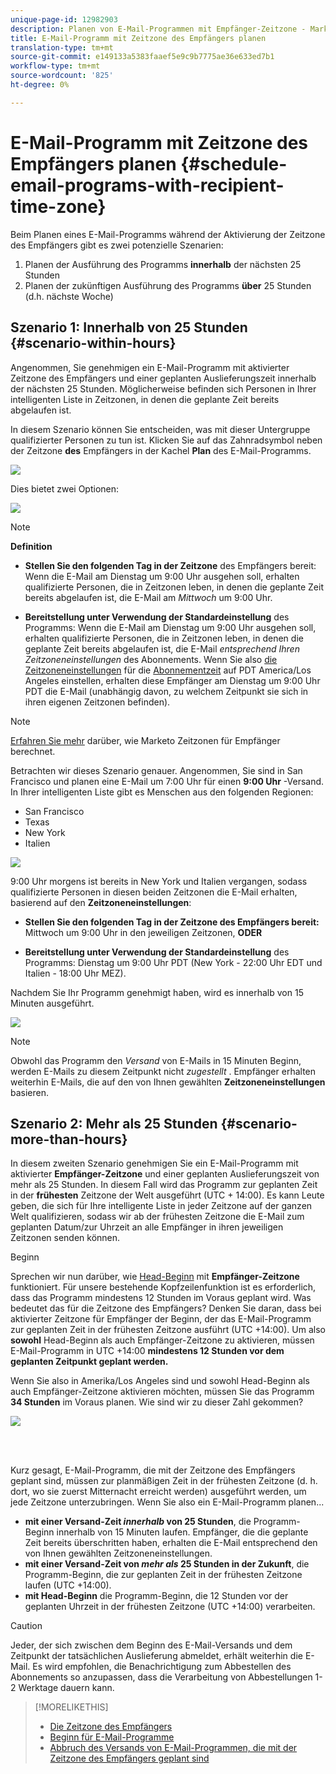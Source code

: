 ```yaml
---
unique-page-id: 12982903
description: Planen von E-Mail-Programmen mit Empfänger-Zeitzone - Marketing-Dokumente - Produktdokumentation
title: E-Mail-Programm mit Zeitzone des Empfängers planen
translation-type: tm+mt
source-git-commit: e149133a5383faaef5e9c9b7775ae36e633ed7b1
workflow-type: tm+mt
source-wordcount: '825'
ht-degree: 0%

---
```



# E-Mail-Programm mit Zeitzone des Empfängers planen {#schedule-email-programs-with-recipient-time-zone}

Beim Planen eines E-Mail-Programms während der Aktivierung der Zeitzone des Empfängers gibt es zwei potenzielle Szenarien:

1. Planen der Ausführung des Programms **innerhalb** der nächsten 25 Stunden
1. Planen der zukünftigen Ausführung des Programms **über** 25 Stunden (d.h. nächste Woche)

## Szenario 1: Innerhalb von 25 Stunden {#scenario-within-hours}

Angenommen, Sie genehmigen ein E-Mail-Programm mit aktivierter Zeitzone des Empfängers und einer geplanten Auslieferungszeit innerhalb der nächsten 25 Stunden. Möglicherweise befinden sich Personen in Ihrer intelligenten Liste in Zeitzonen, in denen die geplante Zeit bereits abgelaufen ist.

In diesem Szenario können Sie entscheiden, was mit dieser Untergruppe qualifizierter Personen zu tun ist. Klicken Sie auf das Zahnradsymbol neben der Zeitzone **des** Empfängers in der Kachel **Plan** des E-Mail-Programms.

![](assets/image2017-12-5-10-3a46-3a42.png)

Dies bietet zwei Optionen:

![](assets/image2017-12-5-10-3a31-3a28.png)

>[!NOTE]
>
>**Definition**
>
>* **Stellen Sie den folgenden Tag in der Zeitzone** des Empfängers bereit: Wenn die E-Mail am Dienstag um 9:00 Uhr ausgehen soll, erhalten qualifizierte Personen, die in Zeitzonen leben, in denen die geplante Zeit bereits abgelaufen ist, die E-Mail am *Mittwoch* um 9:00 Uhr.
   >
   >
* **Bereitstellung unter Verwendung der Standardeinstellung** des Programms: Wenn die E-Mail am Dienstag um 9:00 Uhr ausgehen soll, erhalten qualifizierte Personen, die in Zeitzonen leben, in denen die geplante Zeit bereits abgelaufen ist, die E-Mail *entsprechend Ihren Zeitzoneneinstellungen* des Abonnements. Wenn Sie also [die Zeitzoneneinstellungen](../../../../../product-docs/administration/settings/select-your-language-locale-and-time-zone.md) für die [Abonnementzeit](../../../../../product-docs/administration/settings/set-default-location-settings-for-a-subscription.md) auf PDT America/Los Angeles einstellen, erhalten diese Empfänger am Dienstag um 9:00 Uhr PDT die E-Mail (unabhängig davon, zu welchem Zeitpunkt sie sich in ihren eigenen Zeitzonen befinden).

>



>[!NOTE]
>
>[Erfahren Sie mehr](https://docs.marketo.com/display/DOCS/Understanding+Recipient+Time+Zone#UnderstandingRecipientTimeZone-CalculatingTimeZone) darüber, wie Marketo Zeitzonen für Empfänger berechnet.

Betrachten wir dieses Szenario genauer. Angenommen, Sie sind in San Francisco und planen eine E-Mail um 7:00 Uhr für einen **9:00 Uhr** -Versand. In Ihrer intelligenten Liste gibt es Menschen aus den folgenden Regionen:

* San Francisco
* Texas
* New York
* Italien

![](assets/image2017-12-6-10-3a52-3a41.png)

9:00 Uhr morgens ist bereits in New York und Italien vergangen, sodass qualifizierte Personen in diesen beiden Zeitzonen die E-Mail erhalten, basierend auf den **Zeitzoneneinstellungen**:

* **Stellen Sie den folgenden Tag in der Zeitzone des Empfängers bereit:** Mittwoch um 9:00 Uhr in den jeweiligen Zeitzonen, **ODER**

* **Bereitstellung unter Verwendung der Standardeinstellung** des Programms: Dienstag um 9:00 Uhr PDT (New York - 22:00 Uhr EDT und Italien - 18:00 Uhr MEZ).

Nachdem Sie Ihr Programm genehmigt haben, wird es innerhalb von 15 Minuten ausgeführt.

![](assets/screen-shot-2017-12-09-at-3.34.14-pm.png)

>[!NOTE]
>
>Obwohl das Programm den *Versand* von E-Mails in 15 Minuten Beginn, werden E-Mails zu diesem Zeitpunkt nicht *zugestellt* . Empfänger erhalten weiterhin E-Mails, die auf den von Ihnen gewählten **Zeitzoneneinstellungen** basieren.

## Szenario 2: Mehr als 25 Stunden {#scenario-more-than-hours}

In diesem zweiten Szenario genehmigen Sie ein E-Mail-Programm mit aktivierter **Empfänger-Zeitzone** und einer geplanten Auslieferungszeit von mehr als 25 Stunden. In diesem Fall wird das Programm zur geplanten Zeit in der **frühesten** Zeitzone der Welt ausgeführt (UTC + 14:00). Es kann Leute geben, die sich für Ihre intelligente Liste in jeder Zeitzone auf der ganzen Welt qualifizieren, sodass wir ab der frühesten Zeitzone die E-Mail zum geplanten Datum/zur Uhrzeit an alle Empfänger in ihren jeweiligen Zeitzonen senden können.

Beginn

Sprechen wir nun darüber, wie [Head-Beginn](../../../../../product-docs/email-marketing/email-programs/email-program-actions/head-start-for-email-programs.md) mit **Empfänger-Zeitzone** funktioniert. Für unsere bestehende Kopfzeilenfunktion ist es erforderlich, dass das Programm mindestens 12 Stunden im Voraus geplant wird. Was bedeutet das für die Zeitzone des Empfängers? Denken Sie daran, dass bei aktivierter Zeitzone für Empfänger der Beginn, der das E-Mail-Programm zur geplanten Zeit in der frühesten Zeitzone ausführt (UTC +14:00). Um also **sowohl** Head-Beginn als auch Empfänger-Zeitzone zu aktivieren, müssen E-Mail-Programm in UTC +14:00 **mindestens 12 Stunden vor dem geplanten Zeitpunkt geplant werden.**

Wenn Sie also in Amerika/Los Angeles sind und sowohl Head-Beginn als auch Empfänger-Zeitzone aktivieren möchten, müssen Sie das Programm **34 Stunden** im Voraus planen. Wie sind wir zu dieser Zahl gekommen?

![](assets/image2017-12-5-13-3a11-3a38.png)

<br> 

Kurz gesagt, E-Mail-Programm, die mit der Zeitzone des Empfängers geplant sind, müssen zur planmäßigen Zeit in der frühesten Zeitzone (d. h. dort, wo sie zuerst Mitternacht erreicht werden) ausgeführt werden, um jede Zeitzone unterzubringen. Wenn Sie also ein E-Mail-Programm planen...

* **mit einer Versand-Zeit *innerhalb* von 25 Stunden**, die Programm-Beginn innerhalb von 15 Minuten laufen. Empfänger, die die geplante Zeit bereits überschritten haben, erhalten die E-Mail entsprechend den von Ihnen gewählten Zeitzoneneinstellungen.
* **mit einer Versand-Zeit von *mehr* *als* 25 Stunden in der Zukunft**, die Programm-Beginn, die zur geplanten Zeit in der frühesten Zeitzone laufen (UTC +14:00).
* **mit Head-Beginn** die Programm-Beginn, die 12 Stunden vor der geplanten Uhrzeit in der frühesten Zeitzone (UTC +14:00) verarbeiten.

>[!CAUTION]
>
>Jeder, der sich zwischen dem Beginn des E-Mail-Versands und dem Zeitpunkt der tatsächlichen Auslieferung abmeldet, erhält weiterhin die E-Mail. Es wird empfohlen, die Benachrichtigung zum Abbestellen des Abonnements so anzupassen, dass die Verarbeitung von Abbestellungen 1-2 Werktage dauern kann.

>[!MORELIKETHIS]
>
>* [Die Zeitzone des Empfängers](understanding-recipient-time-zone.md)
>* [Beginn für E-Mail-Programme](../../../../../product-docs/email-marketing/email-programs/email-program-actions/head-start-for-email-programs.md)
>* [Abbruch des Versands von E-Mail-Programmen, die mit der Zeitzone des Empfängers geplant sind](abort-delivery-of-email-programs-scheduled-with-recipient-time-zone.md)

>



